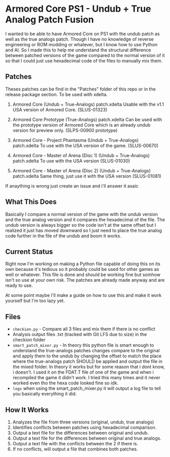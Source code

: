 # Armored Core PS1 - Undub + True Analog Patch Fusion

I wanted to be able to have Armored Core on PS1 with the undub patch as well as the true analogs patch. Though I have no knowledge of reverse engineering or ROM modding or whatever, but I know how to use Python and AI. So I made this to help me understand the structural difference between patched versions of the game compared to the normal version of it so that I could just use hexadecimal code of the files to manually mix them.

## Patches

Theses patches can be find in the "Patches" folder of this repo or in the release package section.
To be used with xdelta.

1. Armored Core (Undub + True-Analogs) patch.xdelta
Usable with the v1.1 USA version of Armored Core. (SLUS-01323)

2. Armored Core Prototype (True-Analogs) patch.xdelta
Can be used with the prototype version of Armored Core which is an already undub version for preview only. (SLPS-00900 prototype)

3. Armored Core - Project Phantasma (Undub + True-Analogs) patch.xdelta
To use with the USA version of the game. (SLUS-00670)

4. Armored Core - Master of Arena (Disc 1) (Undub + True-Analogs) patch.xdelta
To use with the USA version (SLUS-01030)

5. Armored Core - Master of Arena (Disc 2) (Undub + True-Analogs) patch.xdelta
Same thing, just use it with the USA version (SLUS-01081)

If anaything is wrong just create an issue and i'll answer it asaic


## What This Does

Basically I compare a normal version of the game with the undub version and the true analog version and it compares the hexadecimal of the file. The undub version is always bigger so the code isn't at the same offset but I realized it just has moved downward so I just need to place the true analog code further in the file of the undub and boom it works.

## Current Status

Right now I'm working on making a Python file capable of doing this on its own because it's tedious so it probably could be used for other games as well or whatever. This file is done and should be working fine but somhow isn't so use at your own risk. The patches are already made anyway and are ready to use.

At some point maybe I'll make a guide on how to use this and make it work yourself but I'm too lazy yet.

## Files

- `checkion.py` - Compare all 3 files and mix them if there is no conflict
- Analysis output files .txt (tracked with Git LFS due to size) in the checkion folder
- `smart_patch_mixer.py` - In theory this python file is smart enough to understand the true-analogs patches changes compare to the original and apply them to the undub by changing the offset to match the place where the true-analogs patch SHOULD be applied and output the file in the mixed folder. In theory it works but for some reason that i dont know, i doesn't. I used it on the FDAT.T file of one of the game and when i recompiled the game it didn't work. I tried this many times and it never worked even tho the hexa code looked fine so idk.
- `logs` when using the smart_patch_mixer.py it will output a log file to tell you basically everything it did.

## How It Works

1. Analyzes the file from three versions (original, undub, true analogs)
2. Identifies conflicts between patches using hexadecimal comparison.
3. Output a text file for the differences between original and undub.
4. Output a text file for the differences between original and true analogs.
5. Output a text file with the conflicts between the 2 if there is.
6. If no conflicts, will output a file that combines both patches.
